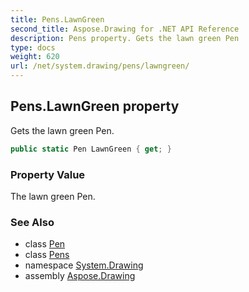 ```yaml
---
title: Pens.LawnGreen
second_title: Aspose.Drawing for .NET API Reference
description: Pens property. Gets the lawn green Pen
type: docs
weight: 620
url: /net/system.drawing/pens/lawngreen/
---
```

## Pens.LawnGreen property

Gets the lawn green Pen.

```csharp
public static Pen LawnGreen { get; }
```

### Property Value

The lawn green Pen.

### See Also

* class [Pen](../../pen/)
* class [Pens](../)
* namespace [System.Drawing](../../pens/)
* assembly [Aspose.Drawing](../../../)


